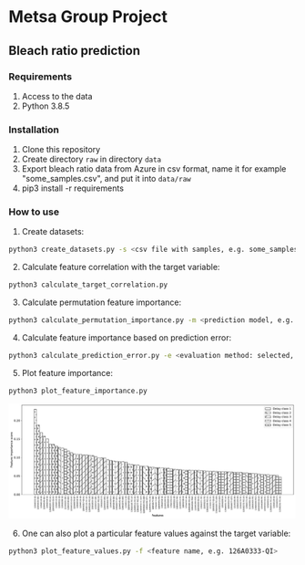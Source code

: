 # Metsa Group Project

## Bleach ratio prediction

### Requirements

1. Access to the data
2. Python 3.8.5

### Installation

1. Clone this repository
2. Create directory ```raw``` in directory ```data```
3. Export bleach ratio data from Azure in csv format, name it for example "some_samples.csv", and put it into ```data/raw```
4. pip3 install -r requirements

### How to use

1. Create datasets:

```bash
python3 create_datasets.py -s <csv file with samples, e.g. some_samples.csv>
```

2. Calculate feature correlation with the target variable:

```bash
python3 calculate_target_correlation.py
```

3. Calculate permutation feature importance:

```bash
python3 calculate_permutation_importance.py -m <prediction model, e.g. cnn> -l <model layer sizes, e.g. 2048 2048>
```

4. Calculate feature importance based on prediction error:

```bash
python3 calculate_prediction_error.py -e <evaluation method: selected, not-selected or permuted> -m <prediction model, e.g. cnn> -l <model layer sizes, e.g. 2048 2048>
```

5. Plot feature importance:

```bash
python3 plot_feature_importance.py
```
<img src="figures/predict_bleach_ratio/features_ranked.pdf" width="800"/>

6. One can also plot a particular feature values against the target variable:

```bash
python3 plot_feature_values.py -f <feature name, e.g. 126A0333-QI>
```
